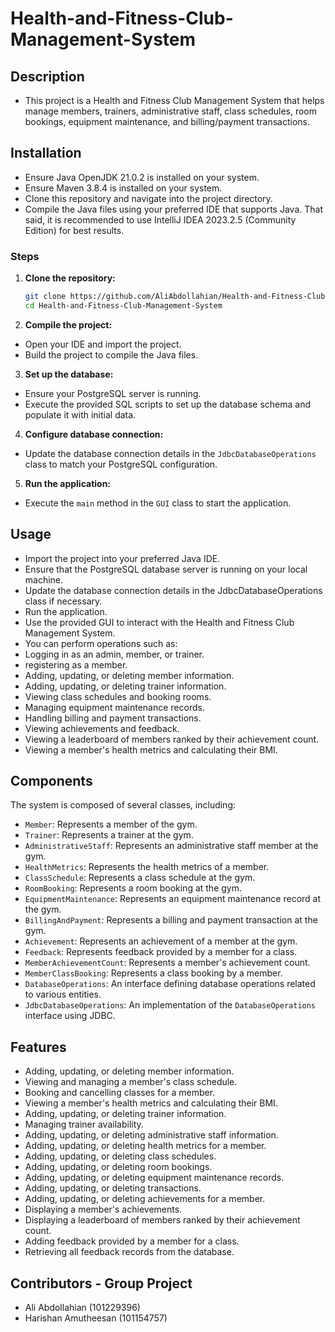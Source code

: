 # Health-and-Fitness-Club-Management-System

## Description

- This project is a Health and Fitness Club Management System that helps manage members, trainers, administrative staff, class schedules, room bookings, equipment maintenance, and billing/payment transactions.

## Installation
- Ensure Java OpenJDK 21.0.2 is installed on your system. 
- Ensure Maven 3.8.4 is installed on your system.
- Clone this repository and navigate into the project directory.
- Compile the Java files using your preferred IDE that supports Java. That said, it is recommended to use IntelliJ IDEA 2023.2.5 (Community Edition) for best results. 


### Steps
1. **Clone the repository:** 
   ```bash
   git clone https://github.com/AliAbdollahian/Health-and-Fitness-Club-Management-System.git
   cd Health-and-Fitness-Club-Management-System

2. **Compile the project:**
- Open your IDE and import the project.
- Build the project to compile the Java files.

3. **Set up the database:**
- Ensure your PostgreSQL server is running.
- Execute the provided SQL scripts to set up the database schema and populate it with initial data.

4. **Configure database connection:**
- Update the database connection details in the `JdbcDatabaseOperations` class to match your PostgreSQL configuration.

5. **Run the application:**
- Execute the `main` method in the `GUI` class to start the application.

## Usage 
- Import the project into your preferred Java IDE.
- Ensure that the PostgreSQL database server is running on your local machine.
- Update the database connection details in the JdbcDatabaseOperations class if necessary.
- Run the application.
- Use the provided GUI to interact with the Health and Fitness Club Management System.
- You can perform operations such as:
- Logging in as an admin, member, or trainer.
- registering as a member.
- Adding, updating, or deleting member information.
- Adding, updating, or deleting trainer information.
- Viewing class schedules and booking rooms.
- Managing equipment maintenance records.
- Handling billing and payment transactions.
- Viewing achievements and feedback.
- Viewing a leaderboard of members ranked by their achievement count.
- Viewing a member's health metrics and calculating their BMI.

## Components

The system is composed of several classes, including:

- `Member`: Represents a member of the gym.
- `Trainer`: Represents a trainer at the gym.
- `AdministrativeStaff`: Represents an administrative staff member at the gym.
- `HealthMetrics`: Represents the health metrics of a member.
- `ClassSchedule`: Represents a class schedule at the gym.
- `RoomBooking`: Represents a room booking at the gym.
- `EquipmentMaintenance`: Represents an equipment maintenance record at the gym.
- `BillingAndPayment`: Represents a billing and payment transaction at the gym.
- `Achievement`: Represents an achievement of a member at the gym.
- `Feedback`: Represents feedback provided by a member for a class.
- `MemberAchievementCount`: Represents a member's achievement count.
- `MemberClassBooking`: Represents a class booking by a member.
- `DatabaseOperations`: An interface defining database operations related to various entities.
- `JdbcDatabaseOperations`: An implementation of the `DatabaseOperations` interface using JDBC.

## Features

- Adding, updating, or deleting member information.
- Viewing and managing a member's class schedule.
- Booking and cancelling classes for a member.
- Viewing a member's health metrics and calculating their BMI.
- Adding, updating, or deleting trainer information.
- Managing trainer availability.
- Adding, updating, or deleting administrative staff information.
- Adding, updating, or deleting health metrics for a member.
- Adding, updating, or deleting class schedules.
- Adding, updating, or deleting room bookings.
- Adding, updating, or deleting equipment maintenance records.
- Adding, updating, or deleting transactions.
- Adding, updating, or deleting achievements for a member.
- Displaying a member's achievements.
- Displaying a leaderboard of members ranked by their achievement count.
- Adding feedback provided by a member for a class.
- Retrieving all feedback records from the database.

## Contributors - Group Project
- Ali Abdollahian (101229396) 
- Harishan Amutheesan (101154757)